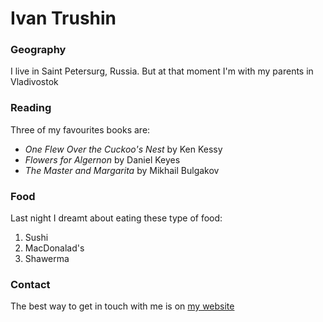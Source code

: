 # Ivan Trushin

### Geography
I live in Saint Petersurg, Russia. But at that moment I'm with my parents in Vladivostok

### Reading

Three of my favourites books are:

- *One Flew Over the Cuckoo's Nest* by Ken Kessy
- *Flowers for Algernon* by Daniel Keyes
- *The Master and Margarita* by Mikhail Bulgakov

### Food

Last night I dreamt about eating these type of food:

1. Sushi
2. MacDonalad's
3. Shawerma

### Contact

The best way to get in touch with me is on [my website](nootnoot.net)
